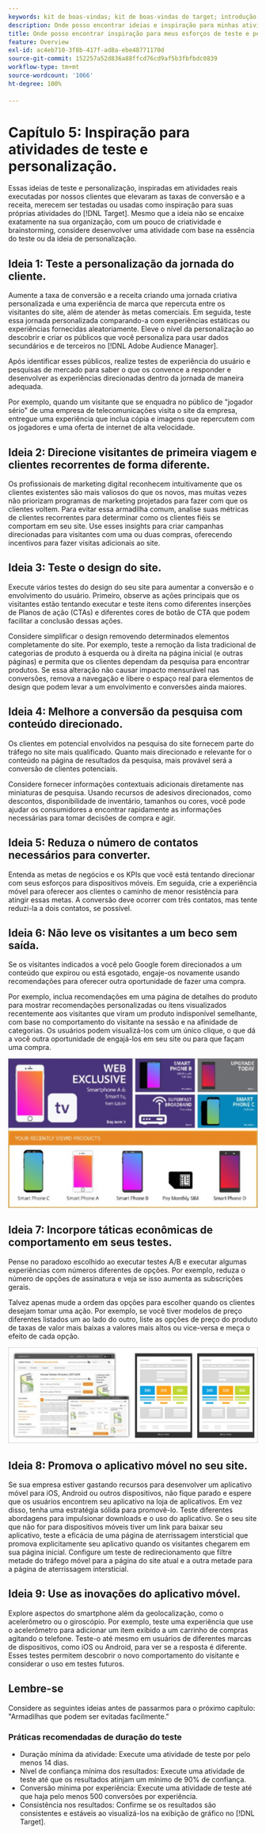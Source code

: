 ```yaml
---
keywords: kit de boas-vindas; kit de boas-vindas do target; introdução; introdução do
description: Onde posso encontrar ideias e inspiração para minhas atividades de teste e personalização usando o Adobe Target.
title: Onde posso encontrar inspiração para meus esforços de teste e personalização?
feature: Overview
exl-id: ac4eb710-3f8b-417f-ad8a-ebe48771170d
source-git-commit: 152257a52d836a88ffcd76cd9af5b3fbfbdc0839
workflow-type: tm+mt
source-wordcount: '1066'
ht-degree: 100%

---
```


# Capítulo 5: Inspiração para atividades de teste e personalização.

Essas ideias de teste e personalização, inspiradas em atividades reais executadas por nossos clientes que elevaram as taxas de conversão e a receita, merecem ser testadas ou usadas como inspiração para suas próprias atividades do [!DNL Target]. Mesmo que a ideia não se encaixe exatamente na sua organização, com um pouco de criatividade e brainstorming, considere desenvolver uma atividade com base na essência do teste ou da ideia de personalização.

## Ideia 1: Teste a personalização da jornada do cliente.

Aumente a taxa de conversão e a receita criando uma jornada criativa personalizada e uma experiência de marca que repercuta entre os visitantes do site, além de atender às metas comerciais. Em seguida, teste essa jornada personalizada comparando-a com experiências estáticas ou experiências fornecidas aleatoriamente. Eleve o nível da personalização ao descobrir e criar os públicos que você personaliza para usar dados secundários e de terceiros no [!DNL Adobe Audience Manager].

Após identificar esses públicos, realize testes de experiência do usuário e pesquisas de mercado para saber o que os convence a responder e desenvolver as experiências direcionadas dentro da jornada de maneira adequada.

Por exemplo, quando um visitante que se enquadra no público de &quot;jogador sério&quot; de uma empresa de telecomunicações visita o site da empresa, entregue uma experiência que inclua cópia e imagens que repercutem com os jogadores e uma oferta de internet de alta velocidade.

## Ideia 2: Direcione visitantes de primeira viagem e clientes recorrentes de forma diferente.

Os profissionais de marketing digital reconhecem intuitivamente que os clientes existentes são mais valiosos do que os novos, mas muitas vezes não priorizam programas de marketing projetados para fazer com que os clientes voltem. Para evitar essa armadilha comum, analise suas métricas de clientes recorrentes para determinar como os clientes fiéis se comportam em seu site. Use esses insights para criar campanhas direcionadas para visitantes com uma ou duas compras, oferecendo incentivos para fazer visitas adicionais ao site.

## Ideia 3: Teste o design do site.

Execute vários testes do design do seu site para aumentar a conversão e o envolvimento do usuário. Primeiro, observe as ações principais que os visitantes estão tentando executar e teste itens como diferentes inserções de Planos de ação (CTAs) e diferentes cores de botão de CTA que podem facilitar a conclusão dessas ações.

Considere simplificar o design removendo determinados elementos completamente do site. Por exemplo, teste a remoção da lista tradicional de categorias de produto à esquerda ou à direita na página inicial (e outras páginas) e permita que os clientes dependam da pesquisa para encontrar produtos. Se essa alteração não causar impacto mensurável nas conversões, remova a navegação e libere o espaço real para elementos de design que podem levar a um envolvimento e conversões ainda maiores.

## Ideia 4: Melhore a conversão da pesquisa com conteúdo direcionado.

Os clientes em potencial envolvidos na pesquisa do site fornecem parte do tráfego no site mais qualificado. Quanto mais direcionado e relevante for o conteúdo na página de resultados da pesquisa, mais provável será a conversão de clientes potenciais.

Considere fornecer informações contextuais adicionais diretamente nas miniaturas de pesquisa. Usando recursos de adesivos direcionados, como descontos, disponibilidade de inventário, tamanhos ou cores, você pode ajudar os consumidores a encontrar rapidamente as informações necessárias para tomar decisões de compra e agir.

## Ideia 5: Reduza o número de contatos necessários para converter.

Entenda as metas de negócios e os KPIs que você está tentando direcionar com seus esforços para dispositivos móveis. Em seguida, crie a experiência móvel para oferecer aos clientes o caminho de menor resistência para atingir essas metas. A conversão deve ocorrer com três contatos, mas tente reduzi-la a dois contatos, se possível.

## Ideia 6: Não leve os visitantes a um beco sem saída.

Se os visitantes indicados a você pelo Google forem direcionados a um conteúdo que expirou ou está esgotado, engaje-os novamente usando recomendações para oferecer outra oportunidade de fazer uma compra.

Por exemplo, inclua recomendações em uma página de detalhes do produto para mostrar recomendações personalizadas ou itens visualizados recentemente aos visitantes que viram um produto indisponível semelhante, com base no comportamento do visitante na sessão e na afinidade de categorias. Os usuários podem visualizá-los com um único clique, o que dá a você outra oportunidade de engajá-los em seu site ou para que façam uma compra.

![Ilustração do Recommendations](/help/main/c-intro/assets/recs-illustration.png)

## Ideia 7: Incorpore táticas econômicas de comportamento em seus testes.

Pense no paradoxo escolhido ao executar testes A/B e executar algumas experiências com números diferentes de opções. Por exemplo, reduza o número de opções de assinatura e veja se isso aumenta as subscrições gerais.

Talvez apenas mude a ordem das opções para escolher quando os clientes desejam tomar uma ação. Por exemplo, se você tiver modelos de preço diferentes listados um ao lado do outro, liste as opções de preço do produto de taxas de valor mais baixas a valores mais altos ou vice-versa e meça o efeito de cada opção.

![Ilustração de táticas comportamentais](/help/main/c-intro/assets/behavioral.png)

## Ideia 8: Promova o aplicativo móvel no seu site.

Se sua empresa estiver gastando recursos para desenvolver um aplicativo móvel para iOS, Android ou outros dispositivos, não fique parado e espere que os usuários encontrem seu aplicativo na loja de aplicativos. Em vez disso, tenha uma estratégia sólida para promovê-lo. Teste diferentes abordagens para impulsionar downloads e o uso do aplicativo. Se o seu site que não for para dispositivos móveis tiver um link para baixar seu aplicativo, teste a eficácia de uma página de aterrissagem intersticial que promova explicitamente seu aplicativo quando os visitantes chegarem em sua página inicial. Configure um teste de redirecionamento que filtre metade do tráfego móvel para a página do site atual e a outra metade para a página de aterrissagem intersticial.

## Ideia 9: Use as inovações do aplicativo móvel.

Explore aspectos do smartphone além da geolocalização, como o acelerômetro ou o giroscópio. Por exemplo, teste uma experiência que use o acelerômetro para adicionar um item exibido a um carrinho de compras agitando o telefone. Teste-o até mesmo em usuários de diferentes marcas de dispositivos, como iOS ou Android, para ver se a resposta é diferente. Esses testes permitem descobrir o novo comportamento do visitante e considerar o uso em testes futuros.

## Lembre-se

Considere as seguintes ideias antes de passarmos para o próximo capítulo: &quot;Armadilhas que podem ser evitadas facilmente.&quot;

### Práticas recomendadas de duração do teste

* Duração mínima da atividade: Execute uma atividade de teste por pelo menos 14 dias.
* Nível de confiança mínima dos resultados: Execute uma atividade de teste até que os resultados atinjam um mínimo de 90% de confiança.
* Conversão mínima por experiência: Execute uma atividade de teste até que haja pelo menos 500 conversões por experiência.
* Consistência nos resultados: Confirme se os resultados são consistentes e estáveis ao visualizá-los na exibição de gráfico no [!DNL Target].
